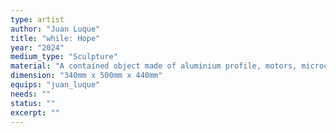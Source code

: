 ```yaml
---
type: artist
author: "Juan Luque"
title: "while: Hope"
year: "2024"
medium_type: "Sculpture"
material: "A contained object made of aluminium profile, motors, microcontroller, 3d printed parts and laser cutter acryl sheets."
dimension: "340mm x 500mm x 440mm"
equips: "juan_luque"
needs: ""
status: ""
excerpt: ""
---
```


